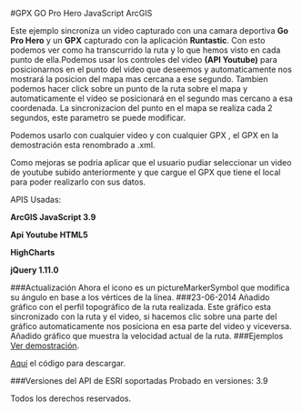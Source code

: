 #GPX GO Pro Hero JavaScript ArcGIS

Este ejemplo sincroniza un video capturado con una camara deportiva **Go Pro Hero**  y un **GPX** capturado con la aplicación **Runtastic**. Con esto podemos ver como ha transcurrido la ruta y lo que hemos visto en cada punto de ella.Podemos usar los controles del video **(API Youtube)** para posicionarnos en el punto del video que deseemos y automaticamente nos mostrará la posicion del mapa mas cercana a ese segundo. Tambien podemos hacer click sobre un punto de la ruta sobre el mapa y automaticamente el video se posicionará en el segundo mas cercano a esa coordenada.
La sincronizacion del punto en el mapa se realiza cada 2 segundos, este parametro se puede modificar.

Podemos usarlo con cualquier video y con cualquier GPX , el GPX en la demostración esta renombrado a .xml.

Como mejoras se podria aplicar que el usuario pudiar seleccionar un video de youtube subido anteriormente y que cargue el GPX que tiene el local para poder realizarlo con sus datos.

APIS Usadas:

**ArcGIS JavaScript 3.9**

**Api Youtube HTML5**

**HighCharts**

**jQuery 1.11.0**

###Actualización
Ahora el icono es un pictureMarkerSymbol que modifica su ángulo en base a los vértices de la línea.
###23-06-2014
Añadido gráfico con el perfil topográfico de la ruta realizada. Este gráfico esta sincronizado con la ruta y el video, si hacemos clic sobre una parte del gráfico automaticamente nos posiciona en esa parte del video y viceversa.
Añadido gráfico que muestra la velocidad actual de la ruta. 
###Ejemplos
[Ver demostración](http://saik003.github.io/GPX_GoProHero/).

[Aquí](https://github.com/saik003/Apps-JavaScript/tree/master/GPX_GoProHero) el código para descargar.  

###Versiones del API de ESRI soportadas
Probado en versiones: 3.9

Todos los derechos reservados.

